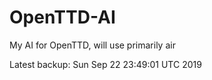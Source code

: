 # OpenTTD-AI
My AI for OpenTTD, will use primarily air

Latest backup: Sun Sep 22 23:49:01 UTC 2019
